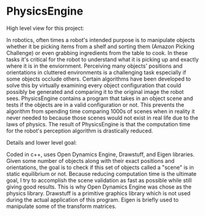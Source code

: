 # PhysicsEngine

High level view for this project:

In robotics, often times a robot's intended purpose is to manipulate objects
whether it be picking items from a shelf and sorting them (Amazon Picking Challenge) 
or even grabbing ingredients from the table to cook. In these tasks it's critical
for the robot to understand what it is picking up and exactly where it is in the enviornment.
Perceiving many objects' positions and orientations in cluttered environments
is a challenging task especially if some objects occlude others. Certain algorithms have been
developed to solve this by virtually examining every object configuration that could possibly 
be generated and  comparing it to the original image the robot sees.  PhysicsEngine contains a 
program that takes in an object scene and tests if the objects are in a valid configuration or 
not.  This prevents the algorithm from spending time comparing 1000s of scenes when in reality
it never needed to because those scenes would not exist in real life due to the laws of physics.
The result of PhysicsEngine is that the computation time for the robot's perception algorithm is 
drastically reduced.



Details and lower level goal:

Coded in c++, uses Open Dynamics Engine, Drawstuff, and Eigen libraries.
Given some number of objects along with their exact positions and orientations, the 
goal is to check if this set of objects called a "scene" is in static equilibrium or 
not.  Because reducing computation time is the ultimate goal, I try to accomplish the 
scene validation as fast as possible while still giving good results.  This is why Open
Dynamics Engine was chose as the physics library.  Drawstuff is a primitive graphics 
library which is not used during the actual application of this program. Eigen is briefly 
used to manipulate some of the transform matrices.
